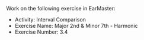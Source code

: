 Work on the following exercise in EarMaster:
- Activity: Interval Comparison
- Exercise Name: Major 2nd & Minor 7th - Harmonic
- Exercise Number: 3.4
